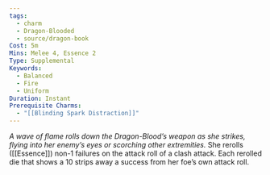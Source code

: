 ```yaml
---
tags:
  - charm
  - Dragon-Blooded
  - source/dragon-book
Cost: 5m
Mins: Melee 4, Essence 2
Type: Supplemental
Keywords:
  - Balanced
  - Fire
  - Uniform
Duration: Instant
Prerequisite Charms:
  - "[[Blinding Spark Distraction]]"
---
```

*A wave of flame rolls down the Dragon-Blood’s weapon as she strikes, flying into her enemy’s eyes or scorching other extremities.*
She rerolls ([[Essence]]) non-1 failures on the attack roll of a clash attack. Each rerolled die that shows a 10 strips away a success from her foe’s own attack roll.